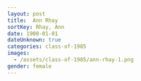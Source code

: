```yaml
---
layout: post
title:  Ann Rhay
sortKey: Rhay, Ann
date: 1900-01-01
dateUnknown: true
categories: class-of-1985
images:
  - /assets/class-of-1985/ann-rhay-1.png
gender: female
---
```

